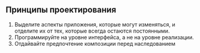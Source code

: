 ## Принципы проектирования

1. Выделите аспекты приложения, которые могут изменяться,
   и отделите их от тех, которые всегда остаются постоянными.
2. Программируйте на уровне интерфейса, а не на уровне реализации.
3. Отдайвайте предпочтение композиции перед наследованием